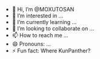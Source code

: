 - 👋 Hi, I’m @MOXUTOSAN
- 👀 I’m interested in ...
- 🌱 I’m currently learning ...
- 💞️ I’m looking to collaborate on ...
- 📫 How to reach me ...
- 😄 Pronouns: ...
- ⚡ Fun fact: Where KunPanther?

<!---
MOXUTOSAN/MOXUTOSAN is a ✨ special ✨ repository because its `README.md` (this file) appears on your GitHub profile.
You can click the Preview link to take a look at your changes.
--->

